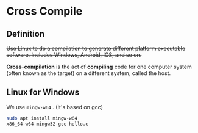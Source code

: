 # Cross Compile

## Definition

~~Use Linux to do a compilation to generate different platform executable software. Includes Windows, Android, IOS, and so on.~~

**Cross**-**compilation** is the act of **compiling** code for one computer system \(often known as the target\) on a different system, called the host.

## Linux for Windows

We use `mingw-w64` . \(It's based on gcc\)

```bash
sudo apt install mingw-w64
x86_64-w64-mingw32-gcc hello.c
```

